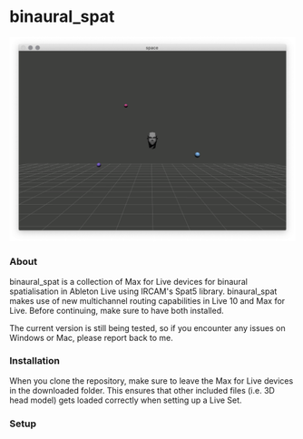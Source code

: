 # binaural_spat
![alt tag](docs/space_gui.png)
### About
binaural_spat is a collection of Max for Live devices for binaural spatialisation in Ableton Live using IRCAM's Spat5 library. binaural_spat makes use of new multichannel routing capabilities in Live 10 and Max for Live. Before continuing, make sure to have both installed. 

The current version is still being tested, so if you encounter any issues on Windows or Mac, please report back to me. 
### Installation
When you clone the repository, make sure to leave the Max for Live devices in the downloaded folder. This ensures that other included files (i.e. 3D head model) gets loaded correctly when setting up a Live Set. 

### Setup
